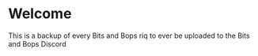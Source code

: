 # Welcome
This is a backup of every Bits and Bops riq to ever be uploaded to the Bits and Bops Discord
